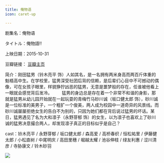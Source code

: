 ```yaml
---
title: 俺物语
icon: caret-up

---
```


剧集名：俺物语

タイトル：俺物語!!

上映日期：2015-10-31

豆瓣链接： [豆瓣主页](https://movie.douban.com/subject/26386691/)

简介：刚田猛男（铃木亮平 饰）人如其名，是一名拥有两米身高而两百斤体重的魁梧高中生。在学校里，猛男深受社团后背的信赖，是后辈们心目中不可撼动的偶像，可在女孩子眼里，样貌狰狞凶恶的猛男，无意是噩梦般的存在，任谁被他看上一眼就会感觉背后发冷。
　　猛男的身边总是存在着一个非常不和谐的身影，那就是猛男从幼儿园开始就在一起玩耍的青梅竹马砂川诚（坂口健太郎 饰），砂川诚是一位标准的美男子，一个粗犷一个俊美，两人成为校园中一道奇异的风景线。而砂川诚屡屡拒绝女生的告白不为别的，只因为她们都在背后说过猛男的坏话。某日，猛男遇见了名为大和凛子（永野芽郁 饰）的女生，以为凛子也喜欢上了砂川诚的猛男决意撮合两人，却发现凛子真正的目标似乎是自己？

cast：铃木亮平 / 永野芽郁 / 坂口健太郎 / 森高爱 / 高桥春织 / 恒松祐里 / 伊藤健太郎 / 小松直树 / 中尾明庆 / 高田里穗 / 堀越太耀 / 池谷伸枝 / 绿友利惠 / 涩川清彦 / 寺胁康文 / 铃木砂羽

![](https://listpic.tsgsanjiao.com/movie/2015/2015awy.jpg)
